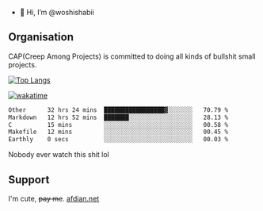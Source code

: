 - 👋 Hi, I’m @woshishabii

## Organisation

CAP(Creep Among Projects) is committed to doing all kinds of bullshit small projects.

[![Top Langs](https://github-readme-stats.vercel.app/api/top-langs/?username=woshishabii&layout=compact)](https://github.com/anuraghazra/github-readme-stats)

[![wakatime](https://wakatime.com/badge/user/34d02784-acc1-4a16-82d7-33fdb53c4ed6.svg)](https://wakatime.com/@34d02784-acc1-4a16-82d7-33fdb53c4ed6)


<!--START_SECTION:waka-->

```txt
Other      32 hrs 24 mins  █████████████████▓░░░░░░░   70.79 %
Markdown   12 hrs 52 mins  ███████░░░░░░░░░░░░░░░░░░   28.13 %
C          15 mins         ░░░░░░░░░░░░░░░░░░░░░░░░░   00.58 %
Makefile   12 mins         ░░░░░░░░░░░░░░░░░░░░░░░░░   00.45 %
Earthly    0 secs          ░░░░░░░░░░░░░░░░░░░░░░░░░   00.03 %
```

<!--END_SECTION:waka-->

Nobody ever watch this shit lol

## Support
I'm cute, ~~pay me~~.
[afdian.net](https://afdian.com/a/woshishabi)

<!---
woshishabii/woshishabii is a ✨ special ✨ repository because its `README.md` (this file) appears on your GitHub profile.
You can click the Preview link to take a look at your changes.
--->
